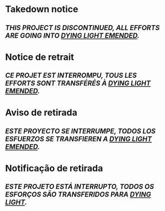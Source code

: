 # Takedown notice
## *THIS PROJECT IS DISCONTINUED, ALL EFFORTS ARE GOING INTO [DYING LIGHT EMENDED](https://www.github.com/lila0110/Dying-Light-Emended).*

# Notice de retrait
## *CE PROJET EST INTERROMPU, TOUS LES EFFORTS SONT TRANSFÉRÉS À [DYING LIGHT EMENDED](https://www.github.com/lila0110/Dying-Light-Emended).*

# Aviso de retirada
## *ESTE PROYECTO SE INTERRUMPE, TODOS LOS ESFUERZOS SE TRANSFIEREN A [DYING LIGHT EMENDED](https://www.github.com/lila0110/Dying-Light-Emended).*

# Notificação de retirada
## *ESTE PROJETO ESTÁ INTERRUPTO, TODOS OS ESFORÇOS SÃO TRANSFERIDOS PARA [DYING LIGHT](https://www.github.com/lila0110/Dying-Light-Emended).*
